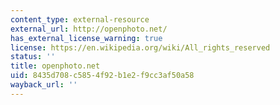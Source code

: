 ```yaml
---
content_type: external-resource
external_url: http://openphoto.net/
has_external_license_warning: true
license: https://en.wikipedia.org/wiki/All_rights_reserved
status: ''
title: openphoto.net
uid: 8435d708-c585-4f92-b1e2-f9cc3af50a58
wayback_url: ''
---
```

